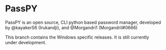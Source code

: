 # PassPY
PassPY is an open source, CLI python based password manager, developed by @kayakerS6 (Irukandji), and @Morgandri1 (Morgandril#0666)

This branch contains the Windows specific releases.  It is still currently under development.
